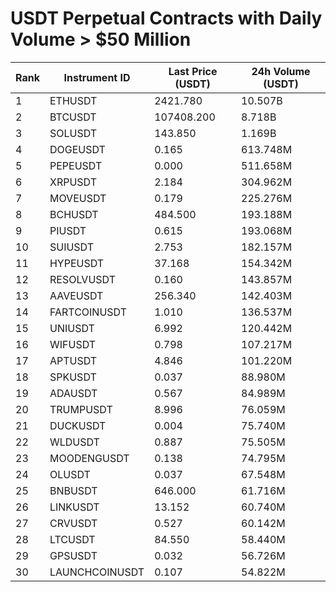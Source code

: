 # USDT Perpetual Contracts with Daily Volume > $50 Million

| Rank | Instrument ID | Last Price (USDT) | 24h Volume (USDT) |
|------|---------------|-------------------|-------------------|
| 1 | ETHUSDT | 2421.780 | 10.507B |
| 2 | BTCUSDT | 107408.200 | 8.718B |
| 3 | SOLUSDT | 143.850 | 1.169B |
| 4 | DOGEUSDT | 0.165 | 613.748M |
| 5 | PEPEUSDT | 0.000 | 511.658M |
| 6 | XRPUSDT | 2.184 | 304.962M |
| 7 | MOVEUSDT | 0.179 | 225.276M |
| 8 | BCHUSDT | 484.500 | 193.188M |
| 9 | PIUSDT | 0.615 | 193.068M |
| 10 | SUIUSDT | 2.753 | 182.157M |
| 11 | HYPEUSDT | 37.168 | 154.342M |
| 12 | RESOLVUSDT | 0.160 | 143.857M |
| 13 | AAVEUSDT | 256.340 | 142.403M |
| 14 | FARTCOINUSDT | 1.010 | 136.537M |
| 15 | UNIUSDT | 6.992 | 120.442M |
| 16 | WIFUSDT | 0.798 | 107.217M |
| 17 | APTUSDT | 4.846 | 101.220M |
| 18 | SPKUSDT | 0.037 | 88.980M |
| 19 | ADAUSDT | 0.567 | 84.989M |
| 20 | TRUMPUSDT | 8.996 | 76.059M |
| 21 | DUCKUSDT | 0.004 | 75.740M |
| 22 | WLDUSDT | 0.887 | 75.505M |
| 23 | MOODENGUSDT | 0.138 | 74.795M |
| 24 | OLUSDT | 0.037 | 67.548M |
| 25 | BNBUSDT | 646.000 | 61.716M |
| 26 | LINKUSDT | 13.152 | 60.740M |
| 27 | CRVUSDT | 0.527 | 60.142M |
| 28 | LTCUSDT | 84.550 | 58.440M |
| 29 | GPSUSDT | 0.032 | 56.726M |
| 30 | LAUNCHCOINUSDT | 0.107 | 54.822M |
